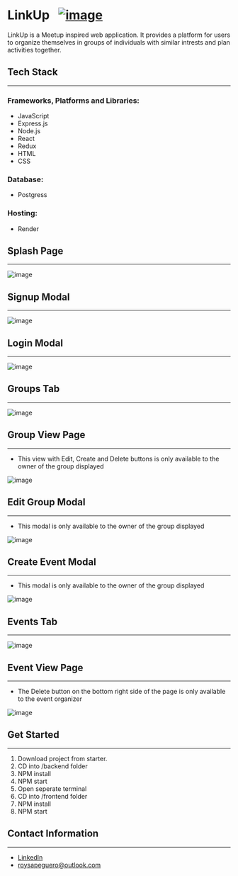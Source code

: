 # LinkUp &nbsp; [![image](https://user-images.githubusercontent.com/110946315/214033449-94cbade9-1666-4908-95f4-aaa644db1c10.png)][1]


LinkUp is a Meetup inspired web application. It provides a platform for users to organize themselves in groups of individuals with similar intrests and plan activities together.

## Tech Stack
---
### Frameworks, Platforms and Libraries:
- JavaScript
- Express.js
- Node.js
- React
- Redux
- HTML
- CSS

### Database:
- Postgress

### Hosting:
- Render

## Splash Page
---
![image](/assets/SplashPage.png)


## Signup Modal
---
![image](/assets/Signup.png)

## Login Modal
---
![image](/assets/Login.png)

## Groups Tab
---
![image](/assets/Groups.png)

## Group View Page
---
- This view with Edit, Create and Delete buttons is only available to the owner of the group displayed


![image](/assets/GroupView.png)

## Edit Group Modal
---
- This modal is only available to the owner of the group displayed


![image](/assets/EditGroup.png)


## Create Event Modal
---
- This modal is only available to the owner of the group displayed


![image](/assets/CreateEvent.png)

## Events Tab
---
![image](/assets/Events.png)

## Event View Page
---
- The Delete button on the bottom right side of the page is only available to the event organizer


![image](/assets/EventView.png)


## Get Started
---
1. Download project from starter.
2. CD into /backend folder
3. NPM install
4. NPM start
5. Open seperate terminal
6. CD into /frontend folder
7. NPM install
8. NPM start

## Contact Information
---
- [LinkedIn](https://www.linkedin.com/in/roysapeguero/)
- <roysapeguero@outlook.com>

[1]:https://meetup-clone-rw87.onrender.com/

